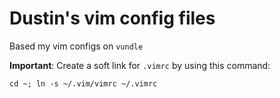Dustin's vim config files
===========================

Based my vim configs on `vundle`

**Important**: Create a soft link for `.vimrc` by using this command:

    cd ~; ln -s ~/.vim/vimrc ~/.vimrc
